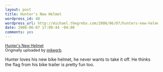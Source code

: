 ```yaml
--- 
layout: post
title: Hunter's New Helmet
wordpress_id: 48
wordpress_url: http://michael.thegrebs.com/2006/06/07/hunters-new-helmet/
date: 2006-06-07 17:09:44 -04:00
comments: yes
---
```

 <a href="http://www.flickr.com/photos/mikegrb/162627557/" title="photo sharing"><img src="http://static.flickr.com/77/162627557_8bf710bec9.jpg" alt="" /></a>
 <br />
 <span style="font-size: 0.9em; margin-top: 0px;">
  <a href="http://www.flickr.com/photos/mikegrb/162627557/">Hunter's New Helmet</a>
  <br />
  Originally uploaded by <a href="http://www.flickr.com/people/mikegrb/">mikegrb</a>.
 </span>

Hunter loves his new bike helmet, he never wants to take it off.  He thinks the flag from his bike trailer is pretty fun too.
<br clear="all" />
